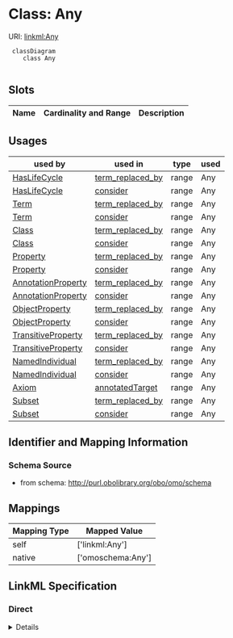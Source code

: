 # Class: Any




URI: [linkml:Any](https://w3id.org/linkml/Any)




```{mermaid}
 classDiagram
    class Any
      
```




<!-- no inheritance hierarchy -->


## Slots

| Name | Cardinality and Range  | Description  |
| ---  | ---  | --- |


## Usages


| used by | used in | type | used |
| ---  | --- | --- | --- |
| [HasLifeCycle](HasLifeCycle.md) | [term_replaced_by](term_replaced_by.md) | range | Any |
| [HasLifeCycle](HasLifeCycle.md) | [consider](consider.md) | range | Any |
| [Term](Term.md) | [term_replaced_by](term_replaced_by.md) | range | Any |
| [Term](Term.md) | [consider](consider.md) | range | Any |
| [Class](Class.md) | [term_replaced_by](term_replaced_by.md) | range | Any |
| [Class](Class.md) | [consider](consider.md) | range | Any |
| [Property](Property.md) | [term_replaced_by](term_replaced_by.md) | range | Any |
| [Property](Property.md) | [consider](consider.md) | range | Any |
| [AnnotationProperty](AnnotationProperty.md) | [term_replaced_by](term_replaced_by.md) | range | Any |
| [AnnotationProperty](AnnotationProperty.md) | [consider](consider.md) | range | Any |
| [ObjectProperty](ObjectProperty.md) | [term_replaced_by](term_replaced_by.md) | range | Any |
| [ObjectProperty](ObjectProperty.md) | [consider](consider.md) | range | Any |
| [TransitiveProperty](TransitiveProperty.md) | [term_replaced_by](term_replaced_by.md) | range | Any |
| [TransitiveProperty](TransitiveProperty.md) | [consider](consider.md) | range | Any |
| [NamedIndividual](NamedIndividual.md) | [term_replaced_by](term_replaced_by.md) | range | Any |
| [NamedIndividual](NamedIndividual.md) | [consider](consider.md) | range | Any |
| [Axiom](Axiom.md) | [annotatedTarget](annotatedTarget.md) | range | Any |
| [Subset](Subset.md) | [term_replaced_by](term_replaced_by.md) | range | Any |
| [Subset](Subset.md) | [consider](consider.md) | range | Any |



## Identifier and Mapping Information







### Schema Source


* from schema: http://purl.obolibrary.org/obo/omo/schema







## Mappings

| Mapping Type | Mapped Value |
| ---  | ---  |
| self | ['linkml:Any'] |
| native | ['omoschema:Any'] |


## LinkML Specification

<!-- TODO: investigate https://stackoverflow.com/questions/37606292/how-to-create-tabbed-code-blocks-in-mkdocs-or-sphinx -->

### Direct

<details>
```yaml
name: Any
from_schema: http://purl.obolibrary.org/obo/omo/schema
rank: 1000
class_uri: linkml:Any

```
</details>

### Induced

<details>
```yaml
name: Any
from_schema: http://purl.obolibrary.org/obo/omo/schema
rank: 1000
class_uri: linkml:Any

```
</details>